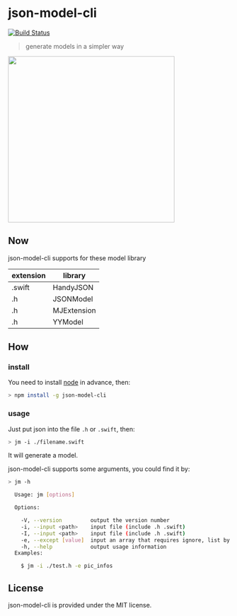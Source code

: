 # json-model-cli 
[![Build Status](https://www.travis-ci.org/shaop/json-model-cli.svg?branch=master)](https://www.travis-ci.org/shaop/json-model-cli)
> generate models in a simpler way

<img src="https://github.com/shaop/json-model-cli/blob/master/screenshots/model-json-cli.gif" width="376"/>

## Now 
json-model-cli supports for these model library

| extension  | library        |
| --------   | ---------      |
| .swift     | HandyJSON      |  
| .h         | JSONModel      |   
| .h         | MJExtension    |   
| .h         | YYModel        |   

## How

### install 

You need to install [node](https://nodejs.org) in advance, then: 

```bash
> npm install -g json-model-cli
```

### usage

Just put json into the file `.h` or `.swift`, then:

```bash
> jm -i ./filename.swift
```

It will generate a model.

json-model-cli supports some arguments, you could find it by:

```bash
> jm -h

  Usage: jm [options]

  Options:

    -V, --version         output the version number
    -i, --input <path>    input file (include .h .swift)
    -I, --input <path>    input file (include .h .swift)
    -e, --except [value]  input an array that requires ignore, list by "," (default: )
    -h, --help            output usage information
  Examples:

    $ jm -i ./test.h -e pic_infos
```

## License
json-model-cli is provided under the MIT license.
